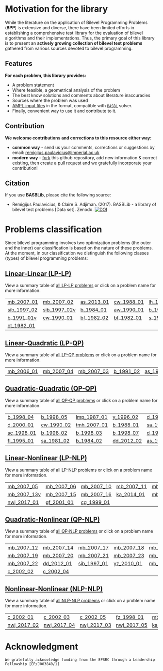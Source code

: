 # Motivation for the library

While the literature on the application of Bilevel Programming Problems (**BPP**) is extensive and diverse, there have been limited efforts in establishing a comprehensive test library for the evaluation of bilevel algorithms and their implementations. Thus, the primary goal of this library is to present an __actively growing collection of bilevel test problems__ gathered from various sources devoted to bilevel programming.

## Features

**For each problem, this library provides:**

 - A problem statement
 - Where feasible, a geometrical analysis of the problem
 - The best know solutions and comments about literature inaccuracies
 - Sources where the problem was used
 - [AMPL input files](https://github.com/basblsolver/BASBLib) in the format, compatible with [`BASBL`](http://basblsolver.github.io/home/ "Bilevel Solver") solver.
 - Finally, convenient way to use it and contribute to it.

## Contribution 

**We welcome contributions and corrections to this resource either way:**

 - **common way**    - send us your comments, corrections or suggestions by email: remigijus.paulavicius@imperial.ac.uk
 - **modern way** - [fork](https://help.github.com/articles/fork-a-repo/) this github repository, add new information & correct existing, then create a [pull request](https://help.github.com/articles/creating-a-pull-request-from-a-fork/) and we gratefully incorporate your contribution!

## Citation

If you use **BASBLib**, please cite the following source: 

* Remigijus Paulavicius, & Claire S. Adjiman. (2017). BASBLib - a library of bilevel test problems [Data set]. Zenodo. 
[![DOI](https://zenodo.org/badge/DOI/10.5281/zenodo.556423.svg)](https://doi.org/10.5281/zenodo.556423)

# Problems classification

Since bilevel programming involves two optimization problems (the outer and the inner) our classification is based on the nature of these problems. At the moment, in our classification we distinguish the following classes (types) of bilevel programming problems:

## [Linear-Linear (LP-LP)](LP-LP-problems) 

View a summary table of [all LP-LP problems](LP-LP-problems) or click on a problem name for more information.

|                                |                                    |                                |                                |                                |
| :----------------------------- | :--------------------------------- | :----------------------------- | :----------------------------- | :----------------------------- |
[mb_2007_01](LP-LP/mb_2007_01)   | [mb_2007_02](LP-LP/mb_2007_02)     | [as_2013_01](LP-LP/as_2013_01) | [cw_1988_01](LP-LP/cw_1988_01) | [lh_1994_01](LP-LP/lh_1994_01) |
[sib_1997_02](LP-LP/sib_1997_02) | [sib_1997_02v](LP-LP/sib_1997_02v) | [b_1984_01](LP-LP/b_1984_01)   | [aw_1990_01](LP-LP/aw_1990_01) | [b_1991_01](LP-LP/b_1991_01)   |
[b_1991_01v](LP-LP/b_1991_01v)   | [cw_1990_01](LP-LP/cw_1990_01)     | [bf_1982_02](LP-LP/bf_1982_02) | [bf_1982_01](LP-LP/bf_1982_01) | [s_1989_01](LP-LP/s_1989_01)   | 
[ct_1982_01](LP-LP/ct_1982_01)   |                                    |                                |                                |                                |

## [Linear-Quadratic (LP-QP)](LP-QP-problems)

View a summary table of [all LP-QP problems](LP-QP-problems) or click on a problem name for more information.

|                                |                                    |                                |                                |                                |
| :----------------------------- | :--------------------------------- | :----------------------------- | :----------------------------- | :----------------------------- |
[mb_2006_01](LP-QP/mb_2006_01)   | [mb_2007_04](LP-QP/mb_2007_04)     | [mb_2007_03](LP-QP/mb_2007_03) | [b_1991_02](LP-QP/b_1991_02)   | [as_1984_01](LP-QP/as_1984_01) |

## [Quadratic-Quadratic (QP-QP)](QP-QP-problems) 

View a summary table of [all QP-QP problems](QP-QP-problems) or click on a problem name for more information.

|                               |                                    |                                  |                                 |                                   |
| :---------------------------- | :--------------------------------- | :------------------------------- | :------------------------------ | :-------------------------------- |
[b_1998_04](QP-QP/b_1998_04)    | [b_1998_05](QP-QP/b_1998_05)       | [lmp_1987_01](QP-QP/lmp_1987_01) | [y_1996_02](QP-QP/y_1996_02)    | [d_1992_01](QP-QP/d_1992_01)      |
[d_2000_01](QP-QP/d_2000_01)    | [cw_1990_02](QP-QP/cw_1990_02)     | [tmh_2007_01](QP-QP/tmh_2007_01) | [b_1988_01](QP-QP/b_1988_01)    | [sa_1981_01](QP-QP/sa_1981_01)    |
[sc_1998_01](QP-QP/sc_1998_01)  | [b_1998_02](QP-QP/b_1998_02)       | [b_1998_03](QP-QP/b_1998_03)     | [b_1998_07](QP-QP/b_1998_07)    | [d_1978_01](QP-QP/d_1978_01)      |
[fl_1995_01](QP-QP/fl_1995_01)  | [sa_1981_02](QP-QP/sa_1981_02)     | [b_1984_02](QP-QP/b_1984_02)     | [dd_2012_02](QP-QP/dd_2012_02)  | [as_1981_01](QP-QP/as_1981_01)    |

## [Linear-Nonlinear (LP-NLP)](LP-NLP-problems) 

View a summary table of [all LP-NLP problems](LP-NLP-problems) or click on a problem name for more information.

|                                |                                    |                                 |                                 |                                   |
| :----------------------------- | :--------------------------------- | :------------------------------ | :------------------------------ | :-------------------------------- |
[mb_2007_05](LP-NLP/mb_2007_05)  | [mb_2007_06](LP-NLP/mb_2007_06)    | [mb_2007_10](LP-NLP/mb_2007_10) | [mb_2007_11](LP-NLP/mb_2007_11) | [mb_2007_13](LP-NLP/mb_2007_13)   |
[mb_2007_13v](LP-NLP/mb_2007_13v)| [mb_2007_15](LP-NLP/mb_2007_15)    | [mb_2007_16](LP-NLP/mb_2007_16) | [ka_2014_01](LP-NLP/ka_2014_01) | [mb_2007_09](LP-NLP/mb_2007_09)   | 
[nwj_2017_01](LP-NLP/nwj_2017_01)|[gf_2001_01](LP-NLP/gf_2001_01)     | [cg_1999_01](LP-NLP/cg_1999_01) |                                 |                                   |

## [Quadratic-Nonlinear (QP-NLP)](QP-NLP-problems) 

View a summary table of [all QP-NLP problems](QP-NLP-problems) or click on a problem name for more information.

|                                 |                                    |                                   |                                 |                                   |
| :------------------------------ | :--------------------------------- | :-------------------------------- | :------------------------------ | :-------------------------------- |
[mb_2007_12](QP-NLP/mb_2007_12)   | [mb_2007_14](QP-NLP/mb_2007_14)    | [mb_2007_17](QP-NLP/mb_2007_17)   | [mb_2007_18](QP-NLP/mb_2007_18) | [mb_2007_18v](QP-NLP/mb_2007_18v) |
[mb_2007_19](QP-NLP/mb_2007_19)   | [mb_2007_20](QP-NLP/mb_2007_20)    | [mb_2007_21](QP-NLP/mb_2007_21)   | [mb_2007_23](QP-NLP/mb_2007_23) | [mb_2007_22](QP-NLP/mb_2007_22)   | 
[mb_2007_22](QP-NLP/mb_2007_22v)  | [dd_2012_01](QP-NLP/dd_2012_01)    | [sib_1997_01](QP-NLP/sib_1997_01) | [yz_2010_01](QP-NLP/yz_2010_01) | [mb_2007_08](QP-NLP/mb_2007_08)   | 
[c_2002_02](QP-NLP/c_2002_02)     | [c_2002_04](QP-NLP/c_2002_04)      |

## [Nonlinear-Nonlinear (NLP-NLP)](NLP-NLP-problems)

View a summary table of [all NLP-NLP problems](NLP-NLP-problems) or click on a problem name for more information.

|                                  |                                    |                                    |                                    |                                    |
| :------------------------------- | :--------------------------------- | :--------------------------------- | :--------------------------------- | :--------------------------------- |
[c_2002_01](NLP-NLP/c_2002_01)     | [c_2002_03](NLP-NLP/c_2002_03)     | [c_2002_05](NLP-NLP/c_2002_05)     | [fz_1998_01](NLP-NLP/fz_1998_01)   | [mb_2007_24](NLP-NLP/mb_2007_24)   |
[nwj_2017_02](NLP-NLP/nwj_2017_02) | [nwj_2017_04](NLP-NLP/nwj_2017_04) | [nwj_2017_03](NLP-NLP/nwj_2017_03) | [nwj_2017_05](NLP-NLP/nwj_2017_05) | [ka_2014_02](NLP-NLP/ka_2014_02)   |


# Acknowledgment

```
We gratefully acknowledge funding from the EPSRC through a Leadership Fellowship [EP/J003840/1]
```


